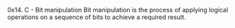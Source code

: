 0x14. C - Bit manipulation
Bit manipulation is the process of applying logical operations on a sequence of bits to achieve a required result.
